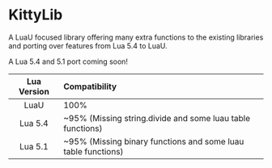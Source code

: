 # KittyLib
A LuaU focused library offering many extra functions to the existing libraries and porting over features from Lua 5.4 to LuaU.

A Lua 5.4 and 5.1 port coming soon!

| Lua Version | Compatibility |
| :-: | :-- |
| LuaU | 100% |
| Lua 5.4 | ~95% (Missing string.divide and some luau table functions) |
| Lua 5.1 | ~95% (Missing binary functions and some luau table functions) |
